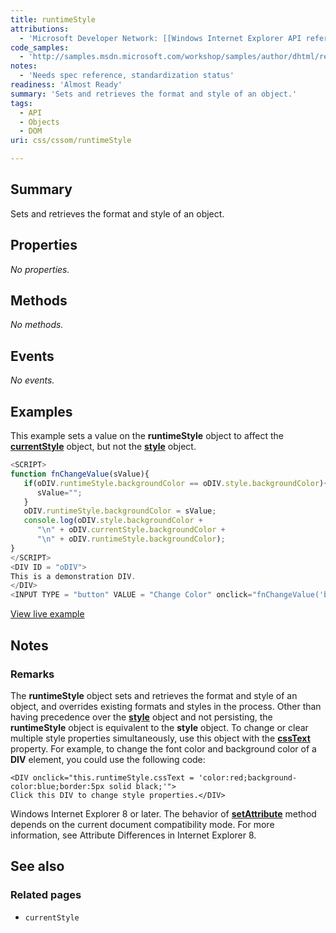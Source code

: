 ```yaml
---
title: runtimeStyle
attributions:
  - 'Microsoft Developer Network: [[Windows Internet Explorer API reference](http://msdn.microsoft.com/en-us/library/ie/hh828809%28v=vs.85%29.aspx) Article]'
code_samples:
  - 'http://samples.msdn.microsoft.com/workshop/samples/author/dhtml/refs/runtimeStyle.htm'
notes:
  - 'Needs spec reference, standardization status'
readiness: 'Almost Ready'
summary: 'Sets and retrieves the format and style of an object.'
tags:
  - API
  - Objects
  - DOM
uri: css/cssom/runtimeStyle

---
```

## Summary

Sets and retrieves the format and style of an object.

## Properties

*No properties.*

## Methods

*No methods.*

## Events

*No events.*

## Examples

This example sets a value on the **runtimeStyle** object to affect the [**currentStyle**](/css/cssom/currentStyle) object, but not the [**style**](/css/cssom/style) object.

``` js
<SCRIPT>
function fnChangeValue(sValue){
   if(oDIV.runtimeStyle.backgroundColor == oDIV.style.backgroundColor){
      sValue="";
   }
   oDIV.runtimeStyle.backgroundColor = sValue;
   console.log(oDIV.style.backgroundColor +
      "\n" + oDIV.currentStyle.backgroundColor +
      "\n" + oDIV.runtimeStyle.backgroundColor);
}
</SCRIPT>
<DIV ID = "oDIV">
This is a demonstration DIV.
</DIV>
<INPUT TYPE = "button" VALUE = "Change Color" onclick="fnChangeValue('blue')">
```

[View live example](http://samples.msdn.microsoft.com/workshop/samples/author/dhtml/refs/runtimeStyle.htm)

## Notes

### Remarks

The **runtimeStyle** object sets and retrieves the format and style of an object, and overrides existing formats and styles in the process. Other than having precedence over the [**style**](/css/cssom/style) object and not persisting, the **runtimeStyle** object is equivalent to the **style** object. To change or clear multiple style properties simultaneously, use this object with the [**cssText**](/css/cssom/styleSheet/cssText) property. For example, to change the font color and background color of a **DIV** element, you could use the following code:

    <DIV onclick="this.runtimeStyle.cssText = 'color:red;background-color:blue;border:5px solid black;'">
    Click this DIV to change style properties.</DIV>

Windows Internet Explorer 8 or later. The behavior of [**setAttribute**](/dom/Element/setAttribute) method depends on the current document compatibility mode. For more information, see Attribute Differences in Internet Explorer 8.

## See also

### Related pages

-   `currentStyle`
